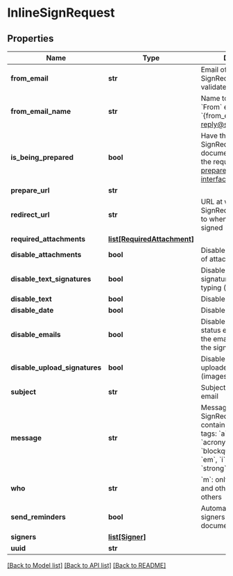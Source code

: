 # InlineSignRequest

## Properties
Name | Type | Description | Notes
------------ | ------------- | ------------- | -------------
**from_email** | **str** | Email of user sending the SignRequest (must be a validated email) | [optional] 
**from_email_name** | **str** | Name to be used in the &#x60;From&#x60; email header, e.g. &#x60;{from_email_name} &lt;no-reply@signrequest.com&gt;&#x60; | [optional] 
**is_being_prepared** | **bool** | Have the sender of a SignRequest prepare the document before sending the request out, see: [prepare using the web interface](#section/Preparing-a-document/Prepare-using-the-web-interface) | [optional] 
**prepare_url** | **str** |  | [optional] 
**redirect_url** | **str** | URL at which SignRequest will redirect to when a document is signed | [optional] 
**required_attachments** | [**list[RequiredAttachment]**](RequiredAttachment.md) |  | [optional] 
**disable_attachments** | **bool** | Disable uploading/adding of attachments | [optional] 
**disable_text_signatures** | **bool** | Disable usage of signatures generated by typing (text) | [optional] 
**disable_text** | **bool** | Disable adding of text | [optional] 
**disable_date** | **bool** | Disable adding of dates | [optional] 
**disable_emails** | **bool** | Disable all SignRequest status emails as well as the email that contains the signed documents | [optional] 
**disable_upload_signatures** | **bool** | Disable usage of uploaded signatures (images) | [optional] 
**subject** | **str** | Subject of SignRequest email | [optional] 
**message** | **str** | Message to include in SignRequest email, may contain the following html tags: &#x60;a&#x60;, &#x60;abbr&#x60;, &#x60;acronym&#x60;, &#x60;b&#x60;, &#x60;blockquote&#x60;, &#x60;code&#x60;, &#x60;em&#x60;, &#x60;i&#x60;, &#x60;ul&#x60;, &#x60;li&#x60;, &#x60;ol&#x60;, and &#x60;strong&#x60; | [optional] 
**who** | **str** | &#x60;m&#x60;: only me, &#x60;mo&#x60;: me and others, &#x60;o&#x60;: only others | [optional] 
**send_reminders** | **bool** | Automatically remind signers to sign a document | [optional] 
**signers** | [**list[Signer]**](Signer.md) |  | [optional] 
**uuid** | **str** |  | [optional] 

[[Back to Model list]](../README.md#documentation-for-models) [[Back to API list]](../README.md#documentation-for-api-endpoints) [[Back to README]](../README.md)


